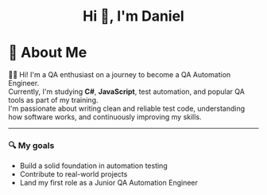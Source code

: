 <h1 align="center">Hi 👋, I'm Daniel</h1>

# 💫 About Me

👩‍💻 Hi! I'm a QA enthusiast on a journey to become a QA Automation Engineer.  
Currently, I'm studying **C#**, **JavaScript**, test automation, and popular QA tools as part of my training.  
I'm passionate about writing clean and reliable test code, understanding how software works, and continuously improving my skills.

---

### 🔍 My goals
- Build a solid foundation in automation testing  
- Contribute to real-world projects  
- Land my first role as a Junior QA Automation Engineer





